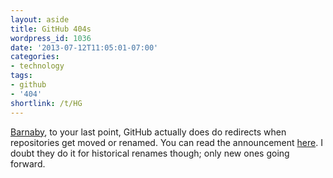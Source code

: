 ```yaml
---
layout: aside
title: GitHub 404s
wordpress_id: 1036
date: '2013-07-12T11:05:01-07:00'
categories:
- technology
tags:
- github
- '404'
shortlink: /t/HG
---
```


<a href="http://waterpigs.co.uk/notes/4QyAxk/" class="in-reply-to">Barnaby</a>, to your last point, GitHub actually does
do redirects when repositories get moved or renamed.  You can read the announcement <a
href="https://github.com/blog/1508-repository-redirects-are-here">here</a>.  I doubt they do it for historical renames
though; only new ones going forward.
